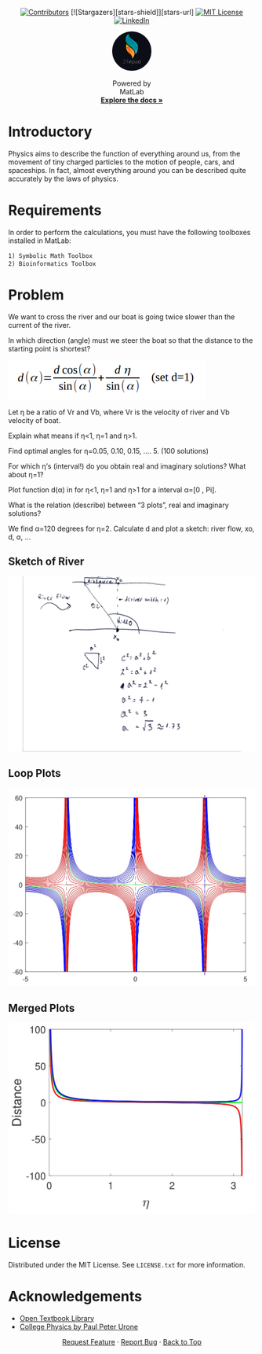 <!--
    Author: Jimpad
    Date: 26/09/2022
 >

<!-- begin:ProjectShields -->
<!--
    I'm using markdown "reference style" links for readability.
    Reference links are enclosed in brackets [ ] instead of parentheses ( ).
    See the bottom of this document for the declaration of the reference variables
    for contributors-url, forks-url, etc. This is an optional, concise syntax you may use.
    https://www.markdownguide.org/basic-syntax/#reference-style-links
-->

<a name="readme-top"></a>

<div align="center">
  <!-- begin:Icons-->
  
  [![Contributors][contributors-shield]][contributors-url]
  [![Stargazers][stars-shield]][stars-url]
  [![MIT License][license-shield]][license-url]
  [![LinkedIn][linkedin-shield]][linkedin-url]
  
  <!-- end:Icons-->
  <!-- begin:Logo -->
  <a>
    <img src="src/media/logo/logo.svg" alt="Logo" width="80" height="80">
  </a>
  <!-- end:Logo >

  <!-- begin:ShortDescription -->
  <p align="center">
    Powered by   
    <br>
    MatLab
    <br>
    <a href="https://github.com/Jimpad/college-physics-matlab"><strong>Explore the docs »</strong></a>
  </p>
  <!-- end:ShortDescription -->
</div>
<!-- end:ProjectShields -->

# Introductory

Physics aims to describe the function of everything around us, from the movement of tiny charged particles to the motion of people, cars, and spaceships. In fact, almost everything around you can be described quite accurately by the laws of physics.

# Requirements

In order to perform the calculations, you must have the following toolboxes installed in MatLab:

    1) Symbolic Math Toolbox
    2) Bioinformatics Toolbox

# Problem

We want to cross the river and our boat is going twice slower than the current of the river.

In which direction (angle) must we steer the boat so that the distance to the starting point is shortest?

<a>
<img src="./src/media/equation.png">
</a>

Let η be a ratio of Vr and Vb, where Vr is the velocity of river and Vb velocity of boat.

Explain what means if η<1, η=1 and η>1.

Find optimal angles for η=0.05, 0.10, 0.15, …. 5. (100 solutions)

For which η’s (interval!) do you obtain real and imaginary solutions? What about η=1?

Plot function d(α) in for η<1, η=1 and η>1 for a interval α=[0 , Pi].

What is the relation (describe) between “3 plots”, real and imaginary solutions?

We find α=120 degrees for η=2. Calculate d and plot a sketch: river flow, xo, d, α, ...

## Sketch of River

<a>
<img src="./out/river-sketch.jpg">
</a>

## Loop Plots

<a>
<img src="./out/loop-plots.jpg">
</a>

## Merged Plots

<a>
<img src="./out/plots-merged.jpg">
</a>

# License

Distributed under the MIT License. See `LICENSE.txt` for more information.

# Acknowledgements

* [Open Textbook Library](https://open.umn.edu/opentextbooks/)
* [College Physics by Paul Peter Urone](https://open.umn.edu/opentextbooks/)

<!-- begin:Footer -->
<div align="center">
    <a href="https://github.com/Jimpad/college-physics-matlab/issues">Request Feature</a>
    ·
    <a href="https://github.com/Jimpad/college-physics-matlab/issues">Report Bug</a>
    ·
    <a href="#readme-top">Back to Top</a>
    
</div>
<!-- end:Footer-->

<!-- MARKDOWN LINKS & IMAGES -->
<!-- https://www.markdownguide.org/basic-syntax/#reference-style-links -->

[contributors-shield]: https://img.shields.io/github/contributors/Jimpad/college-physics-matlab.svg?style=for-the-badge
[contributors-url]: https://github.com/Jimpad/college-physics-matlab/graphs/contributors
[forks-shield]: https://img.shields.io/github/forks/Jimpad/college-physics-matlab.svg?style=for-the-badge
[forks-url]: https://github.com/Jimpad/college-physics-matlab/network/members

[issues-shield]: https://img.shields.io/github/issues/Jimpad/college-physics-matlab.svg?style=for-the-badge
[issues-url]: https://github.com/Jimpad/college-physics-matlab/issues
[license-shield]: https://img.shields.io/github/license/Jimpad/college-physics-matlab.svg?style=for-the-badge
[license-url]: https://github.com/Jimpad/college-physics-matlab/blob/master/LICENSE.txt
[linkedin-shield]: https://img.shields.io/badge/-LinkedIn-black.svg?style=for-the-badge&logo=linkedin&colorB=555
[linkedin-url]: https://linkedin.com/in/Jimpad
